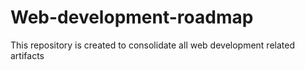 # Web-development-roadmap

This repository is created to consolidate all web development related artifacts
